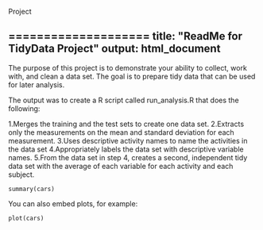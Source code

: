Project 

====================
title: "ReadMe for TidyData Project"
output: html_document
------------------

The purpose of this project is to demonstrate your ability to collect, work with, and clean a data set. The goal is to prepare tidy data that can be used for later analysis. 

The output was to create a R script called run_analysis.R that does the following:

1.Merges the training and the test sets to create one data set.
2.Extracts only the measurements on the mean and standard deviation for each measurement. 
3.Uses descriptive activity names to name the activities in the data set
4.Appropriately labels the data set with descriptive variable names. 
5.From the data set in step 4, creates a second, independent tidy data set with the average of each variable for each activity and each subject.

```{r}
summary(cars)
```

You can also embed plots, for example:

```{r, echo=FALSE}
plot(cars)
```


